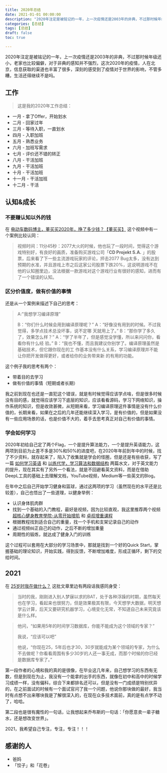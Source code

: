 ```yaml
---
title: 2020年总结
date: 2021-01-01 00:00:00
description: "2020年注定是被铭记的一年，上一次疫情还是2003年的非典，不过那时候年级还小，老家也比较偏僻，对于非典的感知并不强烈，这次2020年的疫情，人在北京，信息获取的渠道也丰富了很多，深刻的感受到了疫情对于世界的影响，不管多糟，生活还得继续不是吗。"
categories: [总结]
tags: [总结]
draft: false
toc: true

---
```



2020年注定是被铭记的一年，上一次疫情还是2003年的非典，不过那时候年级还小，老家也比较偏僻，对于非典的感知并不强烈，这次2020年的疫情，人在北京，信息获取的渠道也丰富了很多，深刻的感受到了疫情对于世界的影响，不管多糟，生活还得继续不是吗。

## 工作

> 这是我的2020年工作总结：

- 一月 - 拿了Offer，开始划水
- 二月 - 回家过年
- 三月 - 等待入职，一直划水
- 四月 - 入职加班
- 五月 - 熟悉业务
- 六月 - 加班写需求
- 七月 - 评价还不错的转正
- 八月 - 干活加班
- 九月 - 干活加班
- 十月 - 干活加班
- 十一月 - 干活加班
- 十二月 - 干活

## 认知&成长

### 不要赚认知以外的钱

在 [电动车数码博主，董买买2020年，挣了多少钱？【董买买】](https://www.youtube.com/watch?v=-c3jJGjNIJM) 这个视频中有一个案例比较认同：

> 视频时间：11分45秒：2077大火的时候，他也玩了一段时间，觉得这个游戏特别好，有良好的画质，准备购买游戏公司「**CD Projekt S.A.** 」的股票，后来看了下一些主流游戏玩家的评论，抨击2077 Bug太多，没有达到预期的水准，并且游戏上市之后这家公司股票下跌20%，这说明游戏不在他的认知圈里边，没法根据一款游戏对这个游戏行业有很好的感知，进而有了一个错误的认知。

### 区分价值度，做有价值的事情

还是从一个案例来描述下自己的思考：

> A:"我想学习编译原理"
>
> B：“你们什么时候会用到编译原理呢？”
> A：“好像没有用到的时候。不过我觉得，多学点技术总没坏事，说不定哪 天就用上了。”
> B：“那你学了多久了，效果怎么样？”
> A：“学了半年了，但是感觉没学懂，所以来问问你，看看你有什么经 验。”
> B：“我也不懂，而且我建议你别学了。编译原理虽然是基础技术，但它跟你现在的工 作基本没有什么关系，学习编译原理并不能让你把开发做得更好，或者给你的业务带来新 的有用的功能。

这个例子我的思考有两个：

- 带着目的去学习
- 做有价值的事情（短期或者长期）

我之前到现在也还是一直犯这个错误，就是有时候觉得应该学点啥，但是很多时候没有目的感，就觉得应该学习下底层的知识，应该看看源码，学习下网络知识，操作系统的知识，但是收效甚微，从短期来看，学习编译原理这件事情是没有什么价值的，长期来看，如果在之后的几年还能继续深入学习，是有价值的，但是如果没有一些应用场景的话，也是价值不大的，着手去思考真正对自己有价值的事情。

### 学会如何学习

2020年初给自己定了两个Flag，一个是提升算法能力，一个是提升英语能力，这两项到目前为止差不多是30%和50%的进度吧，在2020年年前到年中的时候，找了不少资料，就存起来了，陷入了收集就是学会的怪圈，但是还是有些收获，写了一篇 [如何学习英语](https://blog.sailfishc.cn/posts/2020/03/%E5%A6%82%E4%BD%95%E5%AD%A6%E4%B9%A0%E8%8B%B1%E8%AF%AD/) 和 [以练代学，学习算法和数据结构](https://blog.sailfishc.cn/posts/2019/10/以练代学学习算法和数据结构/) 两篇水文，对于英文能力的提升，现在其实有了另外一个看法，就是不回避看英文资料，而是在借助DeepL工具的基础上去理解文档，YouTube视频，Medium等一些英文的Blog。

在年中之后自己开始学习健身和篮球，通过这两项的学习（虽然现在的水平还是比较差），自己也悟出了一些道理，以健身举例：

- 认识身体肌肉群
- 找到一个基础的入门教程，最好是视频，因为比较直观，我这里推荐两个视频 [超核心健身教育學院-从零开始增肌](https://hahow.in/@5cd3fea54a8a090020f21301) 和 [卓叔增重课程](https://www.bilibili.com/read/cv6453383/)
- 根据教程找到适合自己的重量，找一个手机和支架记录自己的动作
- 通过视频纠正自己的动作，之后不断的增加重量
- 周期性的锻炼，就达成了健身入门的训练

这个过程可以套用在大部分的学习场景中，那就是找到一个好的Quick Start，掌握基础的理论知识，开始实践，得到反馈，不断增加难度，形成正循环，剩下的交给时间。

## 2021

在 [25岁时我在做什么？](https://mp.weixin.qq.com/s/lpBx2nHXhGEp79mmPmBjuA) 这批文章里边有两段话我感同身受：

> 当时的我，刚刚进入别人梦寐以求的BAT，处于各种浮躁的时期，虽然每天也在学习，看起来也很努力，但是效果极其有限，今天想学大数据，明天想学云计算，后天又要研究机器学习，心境变化无常，不知道自己未来究竟该是什么样。

> 他问，“如果用5年的时间学习数据库，你能不能成为这个领域的专家？”
>
> 我说，“应该可以吧”
>
> 他说，“你现在25，5年后也才30，30岁就能成为某个领域的专家，为什么不去做呢？你看看周围有多少30岁的人还一事无成，而那个时候的你已经是数据库专家了。”

第一段作者的心境和我的真的是很像，在毕业这几年来，自己想学习的东西有无数，但是到现在为止，我没有一个能拿的出手的东西，就像在初中和高中的时候学习成绩一样，没有偏科，综合下来都排名还可以，但是没有一门成绩是特别优异的，在之前面试的时候有一个面试官问了我一个问题，他说你那块做的最好，我当时有点想不出来哪块我是了解很深入的，在现在众多技术面前，真的是有点学不动了，哈哈。

第二段也是很有魔性的一句话，让我想起来乔布斯的一句话：「你愿意卖一辈子糖水，还是想改变世界」。

2021，我希望自己专注，专注，专注！！！

## 感谢的人

- 爸妈
- 「饺子」和「花卷」